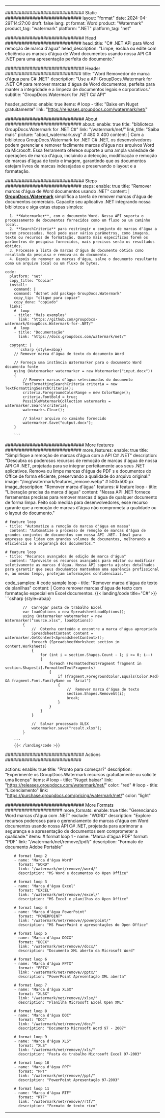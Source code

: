 
---
############################# Static ############################
layout: "format"
date:  2024-04-29T14:27:00
draft: false
lang: pt
format: Word
product: "Watermark"
product_tag: "watermark"
platform: ".NET"
platform_tag: "net"

############################# Head ############################
head_title: "C# .NET API para Word remoção de marca d'água"
head_description: "Limpe, exclua ou edite com eficiência as marcas d'água de Word documentos usando nossa API C# .NET para uma apresentação perfeita do documento."

############################# Header ############################
title: "Word Removedor de marca d'água para C# .NET" 
description: "Use a API GroupDocs.Watermark for .NET C# para remover marcas d'água de Word documentos, perfeita para manter a integridade e a limpeza de documentos legais e corporativos."
subtitle: "GroupDocs.Watermark for .NET C# API" 

header_actions:
  enable: true
  items:
    #  loop
    - title: "Baixe em Nuget gratuitamente"
      link: "https://releases.groupdocs.com/watermark/net/"
      
############################# About ############################
about:
    enable: true
    title: "biblioteca GroupDocs.Watermark for .NET C#"
    link: "/watermark/net/"
    link_title: "Saiba mais"
    picture: "about_watermark.svg" # 480 X 400
    content: |
       Com a biblioteca GroupDocs.Watermark for .NET C# .NET, os desenvolvedores podem gerenciar e remover facilmente marcas d'água nos arquivos Word da Microsoft. Essa ferramenta oferece suporte a uma ampla variedade de operações de marca d'água, incluindo a detecção, modificação e remoção de marcas d'água de texto e imagem, garantindo que os documentos estejam livres de marcas indesejadas e preservando o layout e a formatação.

############################# Steps ############################
steps:
    enable: true
    title: "Remover marcas d'água de Word documentos usando .NET"
    content: |
      **[GroupDocs.Watermark](https://products.groupdocs.com/watermark/net/)** simplifica a tarefa de remover marcas d'água de documentos comerciais. Capacite seu aplicativo .NET integrando nossa biblioteca e siga estas etapas simples:
      
      1. **Watermarker**, com o documento Word. Nossa API suporta o processamento de documentos fornecidos como um fluxo ou um caminho local.
      2. **SearchCriteria** para restringir o conjunto de marcas d'água a serem processadas. Você pode usar vários parâmetros, como imagens, texto ou recursos de formatação. Quanto mais específicos forem os parâmetros de pesquisa fornecidos, mais precisos serão os resultados obtidos.
      3. Processe a lista de marcas d'água do documento obtida como resultado da pesquisa e remova-as do documento.
      4. Depois de remover as marcas d'água, salve o documento resultante como um arquivo local ou um fluxo de bytes.
   
    code:
      platform: "net"
      copy_title: "Copiar"
      install:
        command: |
        command: "dotnet add package GroupDocs.Watermark"
        copy_tip: "clique para copiar"
        copy_done: "copiado"
      links:
        #  loop
        - title: "Mais exemplos"
          link: "https://github.com/groupdocs-watermark/GroupDocs.Watermark-for-.NET/"
        #  loop
        - title: "Documentação"
          link: "https://docs.groupdocs.com/watermark/net/"
          
      content: |
        ```csharp {style=abap}
        // Remover marca d'água de texto do documento Word

        // Forneça uma instância Watermarker para o documento Word documento fonte
        using (Watermarker watermarker = new Watermarker("input.docx"))
        {
            // Remover marcas d'água selecionadas do documento
            TextFormattingSearchCriteria criteria = new TextFormattingSearchCriteria();
            criteria.ForegroundColorRange = new ColorRange();
            criteria.FontBold = true;
            PossibleWatermarkCollection watermarks = watermarker.Search(criteria);
            watermarks.Clear();

            // Salvar arquivo no caminho fornecido
            watermarker.Save("output.docx");
        }
        
        ```            

############################# More features ############################
more_features:
  enable: true
  title: "Simplifique a remoção de marcas d'água com a API C# .NET"
  description: "Descubra os poderosos recursos de remoção de marcas d'água de nossa API C# .NET, projetada para se integrar perfeitamente aos seus .NET aplicativos. Remova ou limpe marcas d'água de PDF s e documentos do Office de forma eficiente, preservando a qualidade do arquivo original."
  image: "/img/watermark/features_remove.webp" # 500x500 px
  image_description: "Remover marca d'água"
  features:
    # feature loop
    - title: "Liberação precisa da marca d'água"
      content: "Nossa API .NET fornece ferramentas precisas para remover marcas d'água de qualquer documento de forma limpa. Feito sob medida para desenvolvedores, esse recurso garante que a remoção de marcas d'água não comprometa a qualidade ou o layout do documento."

    # feature loop
    - title: "Automatize a remoção de marcas d'água em massa"
      content: "Automatize o processo de remoção de marcas d'água de grandes conjuntos de documentos com nossa API .NET. Ideal para empresas que lidam com grandes volumes de documentos, melhorando a eficiência e a segurança dos documentos."

    # feature loop
    - title: "Recursos avançados de edição de marca d'água"
      content: "Aproveite os recursos avançados para editar ou modificar seletivamente as marcas d'água. Nossa API suporta ajustes detalhados para garantir que seus documentos mantenham uma aparência profissional e, ao mesmo tempo, protejam informações confidenciais."
      
  code_samples:
    # code sample loop
    - title: "Remover marca d'água de texto de planilhas"
      content: |
        Como remover marcas d'água de texto com formatação especial em Excel documentos.
        {{< landing/code title="C#">}}
        ```csharp {style=abap}
        
            //  Carregar pasta de trabalho Excel
            var loadOptions = new SpreadsheetLoadOptions();
            using (Watermarker watermarker = new Watermarker("source.xlsx", loadOptions))
            {
                //  Obtenha conteúdo e encontre a marca d'água apropriada
                SpreadsheetContent content = watermarker.GetContent<SpreadsheetContent>();
                foreach (SpreadsheetWorksheet section in content.Worksheets)
                {
                    for (int i = section.Shapes.Count - 1; i >= 0; i--)
                    {
                        foreach (FormattedTextFragment fragment in section.Shapes[i].FormattedTextFragments)
                        {
                            if (fragment.ForegroundColor.Equals(Color.Red) && fragment.Font.FamilyName == "Arial")
                            {
                                //  Remover marca d'água de texto
                                section.Shapes.RemoveAt(i);
                                break;
                            }
                        }
                    }
                }

                //  Salvar processado XLSX
                watermarker.save("result.xlsx");
            }

        ```
        {{< /landing/code >}}


############################# Actions ############################

actions:
  enable: true
  title: "Pronto para começar?"
  description: "Experimente os GroupDocs.Watermark recursos gratuitamente ou solicite uma licença"
  items:
    #  loop
    - title: "Nuget baixar"
      link: "https://releases.groupdocs.com/watermark/net/"
      color: "red"
        #  loop
    - title: "Licenciamento"
      link: "https://purchase.groupdocs.com/pricing/watermark/net/"
      color: "light"


############################# More Formats #####################
more_formats:
    enable: true
    title: "Gerenciando Word marcas d'água com .NET"
    exclude: "WORD"
    description: "Explore recursos poderosos para o gerenciamento de marcas d'água em Word documentos usando nossa API C# .NET, projetada para aprimorar a segurança e a apresentação de documentos sem comprometer a qualidade."
    items: 
        # format loop 1
        - name: "Marca d'água PDF"
          format: "PDF"
          link: "/watermark/net/remove//pdf/"
          description: "Formato de documento Adobe Portable"

        # format loop 2
        - name: "Marca d'água Word"
          format: "WORD"
          link: "/watermark/net/remove//word/"
          description: "MS Word e documentos do Open Office"
          
        # format loop 3
        - name: "Marca d'água Excel"
          format: "EXCEL"
          link: "/watermark/net/remove//excel/"
          description: "MS Excel e planilhas do Open Office"

        # format loop 4
        - name: "Marca d'água PowerPoint"
          format: "POWERPOINT"
          link: "/watermark/net/remove//powerpoint/"
          description: "MS PowerPoint e apresentações do Open Office"

        # format loop 5
        - name: "Marca d'água DOCX"
          format: "DOCX"
          link: "/watermark/net/remove//docx/"
          description: "Documento XML aberto da Microsoft Word"
          
        # format loop 6
        - name: "Marca d'água PPTX"
          format: "PPTX"
          link: "/watermark/net/remove//pptx/"
          description: "PowerPoint Apresentação XML aberta"
          
        # format loop 7
        - name: "Marca d'água XLSX"
          format: "XLSX"
          link: "/watermark/net/remove//xlsx/"
          description: "Planilha Microsoft Excel Open XML"

        # format loop 8
        - name: "Marca d'água DOC"
          format: "DOC"
          link: "/watermark/net/remove//doc/"
          description: "Documento Microsoft Word 97 - 2007"

        # format loop 9
        - name: "Marca d'água XLS"
          format: "XLS"
          link: "/watermark/net/remove//xls/"
          description: "Pasta de trabalho Microsoft Excel 97-2003"

        # format loop 10
        - name: "Marca d'água PPT"
          format: "PPT"
          link: "/watermark/net/remove//ppt/"
          description: "PowerPoint Apresentação 97-2003"

        # format loop 11
        - name: "Marca d'água RTF"
          format: "RTF"
          link: "/watermark/net/remove//rtf/"
          description: "Formato de texto rico"

---